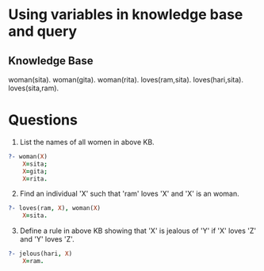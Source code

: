 # Using variables in knowledge base and query

## Knowledge Base
woman(sita).
woman(gita).
woman(rita).
loves(ram,sita).
loves(hari,sita).
loves(sita,ram).

# Questions
1. List the names of all women in above KB.

```PROLOG
?- woman(X)
	X=sita;
	X=gita;
	X=rita.
```

2. Find an individual 'X' such that 'ram' loves 'X' and 'X' is an woman.

```PROLOG
?- loves(ram, X), woman(X)
	X=sita.
```

3. Define a rule in above KB showing that 'X' is jealous of 'Y' if 'X' loves 'Z' and 'Y' loves 'Z'.

```PROLOG
?- jelous(hari, X)
	X=ram.
```